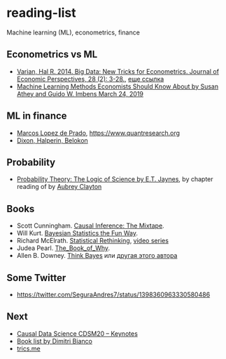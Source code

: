 # reading-list

Machine learning (ML), econometrics, finance

## Econometrics vs ML

- [Varian, Hal R. 2014. Big Data: New Tricks for Econometrics. Journal of Economic Perspectives, 28 (2): 3-28.](https://www.aeaweb.org/articles?id=10.1257/jep.28.2.3), [еще ссылка](https://people.ischool.berkeley.edu/~hal/Papers/2013/ml.pdf)
- [Machine Learning Methods Economists Should Know About by Susan Athey and Guido W. Imbens
March 24, 2019](https://www.gsb.stanford.edu/faculty-research/working-papers/machine-learning-methods-economists-should-know-about)

## ML in finance

- [Marcos Lopez de Prado](https://papers.ssrn.com/sol3/papers.cfm?abstract_id=3365271), <https://www.quantresearch.org>
- [Dixon, Halperin, Belokon](https://github.com/mfrdixon/ML_Finance_Codes)

## Probability 

- [Probability Theory: The Logic of Science by E.T. Jaynes](https://bayes.wustl.edu/etj/prob/book.pdf), by chapter reading of 
by [Aubrey Clayton](https://www.youtube.com/playlist?list=PL9v9IXDsJkktefQzX39wC2YG07vw7DsQ_)

## Books

- Scott Cunningham. [Causal Inference: The Mixtape](https://mixtape.scunning.com/).
- Will Kurt. [Bayesian Statistics the Fun Way](https://nostarch.com/learnbayes).
- Richard McElrath. [Statistical Rethinking](https://xcelab.net/rm/statistical-rethinking), [video series](https://www.youtube.com/watch?v=h5aPo5wXN8E)
- Judea Pearl. [The_Book_of_Why](https://en.wikipedia.org/wiki/The_Book_of_Why).
- Allen B. Downey. [Think Bayes](http://allendowney.github.io/ThinkBayes2/index.html) или [другая этого автора](https://greenteapress.com/wp/)

## Some Twitter

- https://twitter.com/SeguraAndres7/status/1398360963330580486

## Next

- [Causal Data Science CDSM20 – Keynotes](https://causalscience.netlify.app/programme/keynote-videos/)
- [Book list by Dimitri Bianco](https://www.youtube.com/watch?v=pOThNItNuqE)
- [trics.me](https://trics.me/)

